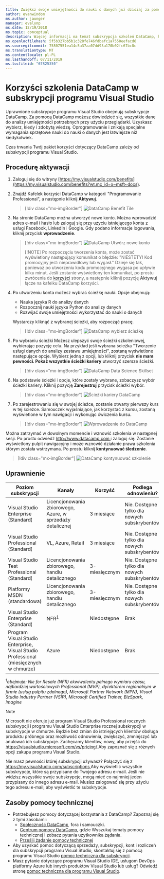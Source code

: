 ```yaml
---
title: Zwiększ swoje umiejętności do nauki o danych już dzisiaj za pomocą korzyści DataCamp w wybranych subskrypcjach programu Visual Studio. | Microsoft Docs
author: evanwindom
ms.author: jaunger
manager: evelynp
ms.date: 12/19/2018
ms.topic: conceptual
description: Więcej informacji na temat subskrypcja szkoleń DataCamp, które są dołączone do wybranej subskrypcji programu Visual Studio.
ms.openlocfilehash: 5f5b327bb5b1c328fe746fdbafc1a7550eefacd6
ms.sourcegitcommit: 75807551ea14c5a37aa07dd93a170b02fc67bc8c
ms.translationtype: MT
ms.contentlocale: pl-PL
ms.lasthandoff: 07/11/2019
ms.locfileid: "67825350"
---
```

# <a name="the-datacamp-training-benefit-in-visual-studio-subscriptions"></a>Korzyści szkolenia DataCamp w subskrypcji programu Visual Studio

Uprawnione subskrypcje programu Visual Studio obejmują subskrypcje DataCamp.  Za pomocą DataCamp możesz dowiedzieć się, wszystkie dane do analizy umiejętności potrzebnych przy użyciu przeglądarki. Uzyskasz wybierz, kiedy i zdobytą wiedzę. Oprogramowanie i znikają specjalne wymagania sprzętowe nauki do nauki o danych jest łatwiejsze niż kiedykolwiek.

Czas trwania Twój pakiet korzyści dotyczący DataCamp zależy od subskrypcji programu Visual Studio.

## <a name="activation-steps"></a>Procedurę aktywacji

1. Zaloguj się do witryny [https://my.visualstudio.com/benefits](https://my.visualstudio.com/benefits?wt.mc_id=o~msft~docs).

2. Znajdź Kafelek korzyści DataCamp w kategorii "Programowanie Professional", a następnie kliknij **Aktywuj**.
   > [!div class="mx-imgBorder"]
   > ![DataCamp Benefit Tile](_img/vs-datacamp/vs-datacamp-tile-2.png)

3. Na stronie DataCamp można utworzyć nowe konto.  Można wprowadzić adres e-mail i hasło lub zaloguj się przy użyciu istniejącego konta z usługi Facebook, LinkedIn i Google.  Gdy podano informacje logowania, kliknij przycisk **wprowadzenie**.
   > [!div class="mx-imgBorder"]
   > ![DataCamp Utwórz nowe konto](_img/vs-datacamp/vs-datacamp-create-account.png)
   >
   > [!NOTE]
   > Po rozpoczęciu tworzenia konta, może zostać wyświetlony następujący komunikat o błędzie: "NIESTETY!  Kod promocyjny jest: nieprawidłowy lub wygasł."  Dzieje się tak, ponieważ po utworzeniu kodu promocyjnego wygasa po upływie kilku minut.  Jeśli zostanie wyświetlony ten komunikat, po prostu zwrócenia do [korzyści](https://my.visualstudio.com/benefits) strony, a następnie kliknij pozycję **Aktywuj** łącze na kafelku DataCamp korzyści.

4. Po utworzeniu konta możesz wybrać ścieżkę nauki.  Opcje obejmują:
    - Nauka języka R do analizy danych
    - Rozpocznij nauki języka Python do analizy danych
    - Rozwijać swoje umiejętności wykorzystać do nauki o danych

   Wystarczy kliknąć z wybranej ścieżki, aby rozpocząć pracę.
   > [!div class="mx-imgBorder"]
   > ![DataCamp wybierz ścieżkę](_img/vs-datacamp/vs-datacamp-choose-path.png)

5. Po wybraniu ścieżki Możesz ulepszyć swoje ścieżki szkoleniowej, wybierając pozycję celu.  Na przykład jeśli wybrana ścieżka "Tworzenie usługi danych do analizy zestawu umiejętności", zostaną wyświetlone następujące opcje. Wybierz jedną z opcji, lub kliknij przycisk **nie mam pewności.  Pokaż wszystkie ścieżki kariery** utworzyć szersze ścieżki.
   > [!div class="mx-imgBorder"]
   > ![DataCamp Data Science Skillset](_img/vs-datacamp/vs-datacamp-datascience.png)

6. Na podstawie ścieżki i opcje, które zostały wybrane, zobaczysz wybór ścieżki kariery.  Kliknij pozycję **Zarejestruj** przycisk ścieżki wybór.
   > [!div class="mx-imgBorder"]
   > ![Ścieżki kariery DataCamp](_img/vs-datacamp/vs-datacamp-all-tracks.png)

7. Po zarejestrowaniu się w swojej ścieżce, zostanie otwarty pierwszy kurs w tej ścieżce.  Samouczek wyjaśniające, jak korzystać z kursu, zostaną wyświetlone w tym nawigacji i wykonując ćwiczenia kursu.

   > [!div class="mx-imgBorder"]
   > ![Wprowadzenie do DataCamp](_img/vs-datacamp/vs-datacamp-getting-started.png)

Można zatrzymać w dowolnym momencie i wznowić szkolenia w następnej sesji.  Po prostu odwiedź [ http://www.datacamp.com ](http://www.datacamp.com)i zaloguj się.  Zostanie wyświetlony pulpit nawigacyjny i może wznowić działanie prawa szkolenia którym została wstrzymana. Po prostu kliknij **kontynuować śledzenie**.

> [!div class="mx-imgBorder"]
> ![DataCamp kontynuować szkolenie](_img/vs-datacamp/vs-datacamp-continue-training.png)

## <a name="eligibility"></a>Uprawnienie

| Poziom subskrypcji                                                 |     Kanały                                            | Korzyść                                                          | Podlega odnowieniu?    |
|--------------------------------------------------------------------|---------------------------------------------------------|------------------------------------------------------------------|---------------|
| Visual Studio Enterprise (Standard)   | Licencjonowania zbiorowego, Azure, w sprzedaży detalicznej | 3 miesiące       |  Nie.  Dostępne tylko dla nowych subskrybentów          |
| Visual Studio Professional (Standard) | VL, Azure, Retail                                       | 3 miesiące                                                            |  Nie.  Dostępne tylko dla nowych subskrybentów           |
| Visual Studio Test Professional (Standard)                         | Licencjonowania zbiorowego, handlu detalicznego                                              | 3-miesięcznym                                             |  Nie.  Dostępne tylko dla nowych subskrybentów           |
| Platformy MSDN (standardowa)                                          | Licencjonowania zbiorowego, handlu detalicznego                                              | 3-miesięcznym                                              |  Nie.  Dostępne tylko dla nowych subskrybentów           |
| Visual Studio Enterprise (Standard)  | NFR<sup>1</sup> |Niedostępne  | Brak |
| Program Visual Studio Enterprise, Visual Studio Professional (miesięcznych w chmurze) | Azure | Niedostępne | Brak |

<sup>1</sup>*obejmuje:  Nie for Resale (NFR) ekwiwalentu pełnego wymiaru czasu, najbardziej wartościowych Professional (MVP), dyrektorem regionalnym w firmie (usług pulpitu zdalnego), Microsoft Partner Network (MPN), Visual Studio Industry Partner (VSIP), Microsoft Certified Trainer, BizSpark, Imagine*

> [!NOTE]
> Microsoft nie oferuje już program Visual Studio Professional rocznych subskrypcji i programu Visual Studio Enterprise rocznej subskrypcji w subskrypcje w chmurze. Będzie bez zmian do istniejących klientów obsługa produktu próbnego oraz możliwość odnowienia, zwiększyć, zmniejszyć lub anulować ich subskrypcje. Zachęcamy klientów, nowy, aby przejść do [ https://visualstudio.microsoft.com/vs/pricing/ ](https://visualstudio.microsoft.com/vs/pricing/) Aby zapoznać się z różnych opcji zakupu programu Visual Studio.

Nie masz pewności której subskrypcji używasz?  Połączyć się z [ https://my.visualstudio.com/subscriptions ](https://my.visualstudio.com/subscriptions?wt.mc_id=o~msft~docs) Aby wyświetlić wszystkie subskrypcje, które są przypisane do Twojego adresu e-mail. Jeśli nie widzisz wszystkie swoje subskrypcje, mogą mieć co najmniej jeden przypisany do innego adresu e-mail.  Musisz zalogować się przy użyciu tego adresu e-mail, aby wyświetlić te subskrypcje.

## <a name="support-resources"></a>Zasoby pomocy technicznej
- Potrzebujesz pomocy dotyczącej korzystania z DataCamp?  Zapoznaj się z tymi zasobami:
  - [Społeczność DataCamp](https://www.datacamp.com/community/tutorials), fora i samouczki.
  - [Centrum pomocy DataCamp](https://support.datacamp.com/hc), gdzie Wyszukaj tematy pomocy technicznej i zobacz pytania użytkownika żądania.
  - [Prześlij żądanie pomocy technicznej](https://support.datacamp.com/hc/requests/new)
- Aby uzyskać pomoc dotyczącą sprzedaży, subskrypcji, kont i rozliczeń dla subskrypcji programu Visual Studio, skontaktuj się z pomocą programu Visual Studio [pomoc techniczna dla subskrypcji](https://visualstudio.microsoft.com/subscriptions/support/).
- Masz pytanie dotyczące programu Visual Studio IDE, usługom DevOps platformy Azure lub innych produktów Visual Studio lub usług?  Odwiedź stronę [pomoc techniczna dla programu Visual Studio](https://visualstudio.microsoft.com/support/).
